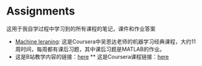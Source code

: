 # Assignments
这用于我自学过程中学习到的所有课程的笔记，课件和作业答案
- [Machine leraning](https://github.com/Lynn-Luyp/Assignments/tree/main/Coursera-Machine%20Learning): 这是Coursera中吴恩达老师的机器学习经典课程，大约11周时间，每周都有课后习题，其中课后习题是MATLAB的作业。
- 这是B站教学内容的链接：[here](https://www.bilibili.com/video/BV1Vx411Q7yn?from=search&seid=3281420596050406517&spm_id_from=333.337.0.0)
** 这是Coursera课程链接：[here](https://www.coursera.org/learn/machine-learning?)
